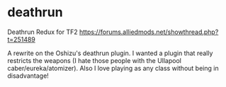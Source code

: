 deathrun
========

Deathrun Redux for TF2 https://forums.alliedmods.net/showthread.php?t=251489

A rewrite on the Oshizu's deathrun plugin.
I wanted a plugin that really restricts the weapons (I hate those people with the Ullapool caber/eureka/atomizer).
Also I love playing as any class without being in disadvantage!
